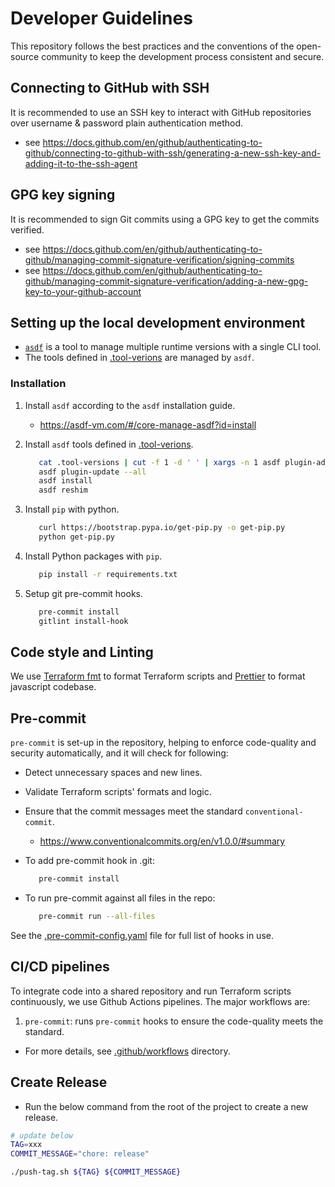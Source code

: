 # Developer Guidelines

This repository follows the best practices and the conventions of the open-source community
to keep the development process consistent and secure.

## Connecting to GitHub with SSH

It is recommended to use an SSH key to interact with GitHub repositories over username & password plain authentication method.

- see https://docs.github.com/en/github/authenticating-to-github/connecting-to-github-with-ssh/generating-a-new-ssh-key-and-adding-it-to-the-ssh-agent

## GPG key signing

It is recommended to sign Git commits using a GPG key to get the commits verified.

- see https://docs.github.com/en/github/authenticating-to-github/managing-commit-signature-verification/signing-commits
- see https://docs.github.com/en/github/authenticating-to-github/managing-commit-signature-verification/adding-a-new-gpg-key-to-your-github-account

## Setting up the local development environment

- [`asdf`](https://asdf-vm.com/#/core-manage-asdf) is a tool to manage multiple runtime versions with a single CLI tool.
- The tools defined in [.tool-verions](../.tool-verions) are managed by `asdf`.

### Installation

1. Install `asdf` according to the `asdf` installation guide.
   - https://asdf-vm.com/#/core-manage-asdf?id=install
1. Install `asdf` tools defined in [.tool-verions](../.tool-verions).

   ```sh
      cat .tool-versions | cut -f 1 -d ' ' | xargs -n 1 asdf plugin-add || true
      asdf plugin-update --all
      asdf install
      asdf reshim
   ```

1. Install `pip` with python.

   ```sh
      curl https://bootstrap.pypa.io/get-pip.py -o get-pip.py
      python get-pip.py
   ```

1. Install Python packages with `pip`.

   ```sh
      pip install -r requirements.txt
   ```

1. Setup git pre-commit hooks.

   ```sh
      pre-commit install
      gitlint install-hook
   ```

## Code style and Linting

We use [Terraform fmt](https://www.terraform.io/docs/cli/commands/fmt.html) to format Terraform scripts and [Prettier](https://prettier.io/) to format javascript codebase.

## Pre-commit

`pre-commit` is set-up in the repository, helping to enforce code-quality and security automatically, and it will check for following:

- Detect unnecessary spaces and new lines.
- Validate Terraform scripts' formats and logic.
- Ensure that the commit messages meet the standard `conventional-commit`.

  - https://www.conventionalcommits.org/en/v1.0.0/#summary

- To add pre-commit hook in .git:

  ```sh
     pre-commit install
  ```

- To run pre-commit against all files in the repo:

  ```sh
     pre-commit run --all-files
  ```

See the [.pre-commit-config.yaml](../.pre-commit-config.yaml) file for full list of hooks in use.

## CI/CD pipelines

To integrate code into a shared repository and run Terraform scripts continuously, we use Github Actions pipelines.
The major workflows are:

1. `pre-commit`: runs `pre-commit` hooks to ensure the code-quality meets the standard.

- For more details, see [.github/workflows](../.github/workflows) directory.

## Create Release

- Run the below command from the root of the project to create a new release.

```sh
# update below
TAG=xxx
COMMIT_MESSAGE="chore: release"

./push-tag.sh ${TAG} ${COMMIT_MESSAGE}
```
